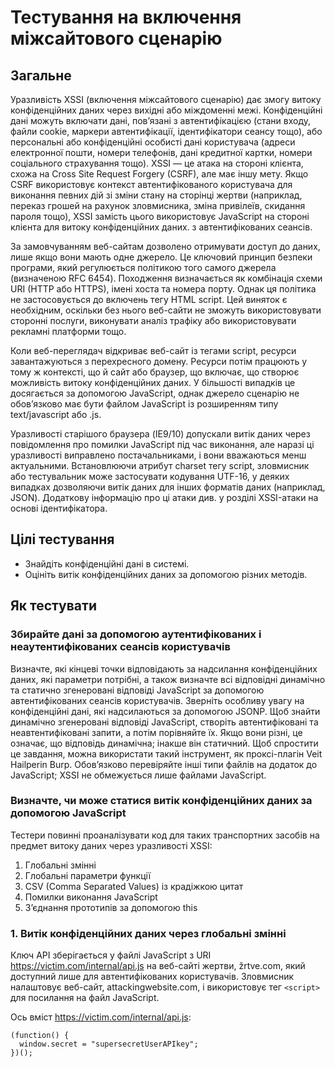 # Тестування на включення міжсайтового сценарію

## Загальне

Уразливість XSSI (включення міжсайтового сценарію) дає змогу витоку конфіденційних даних через вихідні або міждоменні межі. Конфіденційні дані можуть включати дані, пов’язані з автентифікацією (стани входу, файли cookie, маркери автентифікації, ідентифікатори сеансу тощо), або персональні або конфіденційні особисті дані користувача (адреси електронної пошти, номери телефонів, дані кредитної картки, номери соціального страхування тощо). XSSI — це атака на стороні клієнта, схожа на Cross Site Request Forgery (CSRF), але має іншу мету. Якщо CSRF використовує контекст автентифікованого користувача для виконання певних дій зі зміни стану на сторінці жертви (наприклад, переказ грошей на рахунок зловмисника, зміна привілеїв, скидання пароля тощо), XSSI замість цього використовує JavaScript на стороні клієнта для витоку конфіденційних даних. з автентифікованих сеансів.

За замовчуванням веб-сайтам дозволено отримувати доступ до даних, лише якщо вони мають одне джерело. Це ключовий принцип безпеки програми, який регулюється політикою того самого джерела (визначеною RFC 6454). Походження визначається як комбінація схеми URI (HTTP або HTTPS), імені хоста та номера порту. Однак ця політика не застосовується до включень тегу HTML script. Цей виняток є необхідним, оскільки без нього веб-сайти не зможуть використовувати сторонні послуги, виконувати аналіз трафіку або використовувати рекламні платформи тощо.

Коли веб-переглядач відкриває веб-сайт із тегами script, ресурси завантажуються з перехресного домену. Ресурси потім працюють у тому ж контексті, що й сайт або браузер, що включає, що створює можливість витоку конфіденційних даних. У більшості випадків це досягається за допомогою JavaScript, однак джерело сценарію не обов’язково має бути файлом JavaScript із розширенням типу text/javascript або .js.

Уразливості старішого браузера (IE9/10) допускали витік даних через повідомлення про помилки JavaScript під час виконання, але наразі ці уразливості виправлено постачальниками, і вони вважаються менш актуальними. Встановлюючи атрибут charset тегу script, зловмисник або тестувальник може застосувати кодування UTF-16, у деяких випадках дозволяючи витік даних для інших форматів даних (наприклад, JSON). Додаткову інформацію про ці атаки див. у розділі XSSI-атаки на основі ідентифікатора.

## Цілі тестування

- Знайдіть конфіденційні дані в системі.
- Оцініть витік конфіденційних даних за допомогою різних методів.

## Як тестувати

### Збирайте дані за допомогою аутентифікованих і неаутентифікованих сеансів користувачів
Визначте, які кінцеві точки відповідають за надсилання конфіденційних даних, які параметри потрібні, а також визначте всі відповідні динамічно та статично згенеровані відповіді JavaScript за допомогою автентифікованих сеансів користувачів. Зверніть особливу увагу на конфіденційні дані, які надсилаються за допомогою JSONP. Щоб знайти динамічно згенеровані відповіді JavaScript, створіть автентифіковані та неавтентифіковані запити, а потім порівняйте їх. Якщо вони різні, це означає, що відповідь динамічна; інакше він статичний. Щоб спростити це завдання, можна використати такий інструмент, як проксі-плагін Veit Hailperin Burp. Обов’язково перевіряйте інші типи файлів на додаток до JavaScript; XSSI не обмежується лише файлами JavaScript.

### Визначте, чи може статися витік конфіденційних даних за допомогою JavaScript
Тестери повинні проаналізувати код для таких транспортних засобів на предмет витоку даних через уразливості XSSI:

1. Глобальні змінні
2. Глобальні параметри функції
3. CSV (Comma Separated Values) із крадіжкою цитат
4. Помилки виконання JavaScript
5. З’єднання прототипів за допомогою this

### 1. Витік конфіденційних даних через глобальні змінні
Ключ API зберігається у файлі JavaScript з URI https://victim.com/internal/api.js на веб-сайті жертви, žrtve.com, який доступний лише для автентифікованих користувачів. Зловмисник налаштовує веб-сайт, attackingwebsite.com, і використовує тег ```<script>``` для посилання на файл JavaScript.

Ось вміст https://victim.com/internal/api.js:
```
(function() {
  window.secret = "supersecretUserAPIkey";
})();
```
















